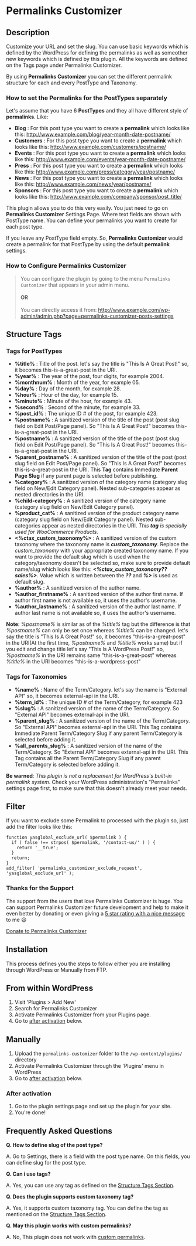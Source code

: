 # Permalinks Customizer

## Description

Customize your URL and set the slug. You can use basic keywords which is defined by the WordPress for defining the permalinks as well as someother new keywords which is defined by this plugin. All the keywords are defined on the Tags page under Permalinks Customizer.

By using **Permalinks Customizer** you can set the different permalink structure for each and every PostType and Taxonomy.

### How to set the Permalinks for the PostTypes separately

Let's assume that you have 6 <strong>PostTypes</strong> and they all have different style of <strong>permalinks</strong>. Like:

* **Blog** : For this post type you want to create a **permalink** which looks like this: http://www.example.com/blog/year-month-date-postname/
* **Customers** : For this post type you want to create a **permalink** which looks like this: http://www.example.com/customers/postname/
* **Events** : For this post type you want to create a **permalink** which looks like this: http://www.example.com/events/year-month-date-postname/
* **Press** : For this post type you want to create a **permalink** which looks like this: http://www.example.com/press/category/year/postname/
* **News** : For this post type you want to create a **permalink** which looks like this: http://www.example.com/news/year/postname/
* **Sponsors** : For this post type you want to create a **permalink** which looks like this: http://www.example.com/company/sponsor/post_title/

This plugin allows you to do this very easily. You just need to go on **Permalinks Customizer** Settings Page. Where text fields are shown with PostType name. You can define your permalinks you want to create for each post type.

If you leave any PostType field empty. So, **Permalinks Customizer** would create a permalink for that PostType by using the default **permalink** settings.

### How to Configure Permalinks Customizer

> You can configure the plugin by going to the menu `Permalinks Customizer` that appears in your admin menu.<br><br>**OR**<br><br> You can directly access it from: http://www.example.com/wp-admin/admin.php?page=permalinks-customizer-posts-settings

## Structure Tags

### Tags for PostTypes

* **%title%** : Title of the post. let's say the title is "This Is A Great Post!" so, it becomes this-is-a-great-post in the URI.
* **%year%** : The year of the post, four digits, for example 2004.
* **%monthnum%** : Month of the year, for example 05.
* **%day%** : Day of the month, for example 28.
* **%hour%** : Hour of the day, for example 15.
* **%minute%** : Minute of the hour, for example 43.
* **%second%** : Second of the minute, for example 33.
* **%post_id%** : The unique ID # of the post, for example 423.
* **%postname%** : A sanitized version of the title of the post (post slug field on Edit Post/Page panel). So "This Is A Great Post!" becomes this-is-a-great-post in the URI.
* **%postname%** : A sanitized version of the title of the post (post slug field on Edit Post/Page panel). So "This Is A Great Post!" becomes this-is-a-great-post in the URI.
* **%parent_postname%** : A sanitized version of the title of the post (post slug field on Edit Post/Page panel). So "This Is A Great Post!" becomes this-is-a-great-post in the URI. This <strong>Tag</strong> contains Immediate <strong>Parent Page Slug</strong> if any parent page is selected before publishing.
* **%category%** : A sanitized version of the category name (category slug field on New/Edit Category panel). Nested sub-categories appear as nested directories in the URI.
* **%child-category%** : A sanitized version of the category name (category slug field on New/Edit Category panel).
* **%product_cat%** : A sanitized version of the product category name (category slug field on New/Edit Category panel). Nested sub-categories appear as nested directories in the URI. <i>This <strong>tag</strong> is specially used for WooCommerce Products.</i>
* **&lt;%ctax_custom_taxonomy%&gt;** : A sanitized version of the custom taxonomy where the taxonomy name is **_custom_taxonomy_**. Replace the _custom_taxonomy_ with your appropriate created taxonomy name.
If you want to provide the default slug which is used when the category/taxonomy doesn\'t be selected so, make sure to provide default name/slug which looks like this: **_&lt;%ctax_custom_taxonomy??sales%&gt;_**. Value which is written between the **_??_** and **_%&gt;_** is used as default slug.
* **%author%** : A sanitized version of the author name.
* **%author_firstname%** : A sanitized version of the author first name. If author first name is not available so, it uses the author\'s username.
* **%author_lastname%** : A sanitized version of the author last name. If author last name is not available so, it uses the author\'s username.


**Note**: *%postname%* is similar as of the *%title%* tag but the difference is that *%postname%* can only be set once whereas *%title%* can be changed. let's say the title is "This Is A Great Post!" so, it becomes "this-is-a-great-post" in the URI(At the first time, *%postname%* and *%title%* works same) but if you edit and change title let's say "This Is A WordPress Post!" so, *%postname%* in the URI remains same "this-is-a-great-post" whereas *%title%* in the URI becomes "this-is-a-wordpress-post"


### Tags for Taxonomies

* **%name%** : Name of the Term/Category. let's say the name is "External API" so, it becomes external-api in the URI.
* **%term_id%** : The unique ID # of the Term/Category, for example 423
* **%slug%** : A sanitized version of the name of the Term/Category. So "External API" becomes external-api in the URI.
* **%parent_slug%** : A sanitized version of the name of the Term/Category. So "External API" becomes external-api in the URI. This Tag contains Immediate Parent Term/Category Slug if any parent Term/Category is selected before adding it.
* **%all_parents_slug%** : A sanitized version of the name of the Term/Category. So "External API" becomes external-api in the URI. This Tag contains all the Parent Term/Category Slug if any parent Term/Category is selected before adding it.

**Be warned**: *This plugin is not a replacement for WordPress's built-in permalink system*. Check your WordPress administration's "Permalinks" settings page first, to make sure that this doesn't already meet your needs.

## Filter

If you want to exclude some Permalink to processed with the plugin so, just add the filter looks like this:
```
function yasglobal_exclude_url( $permalink ) {
  if ( false !== strpos( $permalink, '/contact-us/' ) ) {
    return '__true';
  }
  return;
}
add_filter( 'permalinks_customizer_exclude_request', 'yasglobal_exclude_url' );
```

### Thanks for the Support

The support from the users that love Permalinks Customizer is huge. You can support Permalinks Customizer future development and help to make it even better by donating or even giving a [5 star rating with a nice message](https://wordpress.org/support/plugin/permalinks-customizer/reviews/?rate=5#new-post) to me :smiley:

[Donate to Permalinks Customizer](https://www.paypal.me/yasglobal)

## Installation

This process defines you the steps to follow either you are installing through WordPress or Manually from FTP.

## From within WordPress

1. Visit 'Plugins > Add New'
2. Search for Permalinks Customizer
3. Activate Permalinks Customizer from your Plugins page.
4. Go to [after activation](#after-activation) below.

## Manually

1. Upload the `permalinks-customizer` folder to the `/wp-content/plugins/` directory
2. Activate Permalinks Customizer through the 'Plugins' menu in WordPress
3. Go to [after activation](#after-activation) below.

### After activation

1. Go to the plugin settings page and set up the plugin for your site.
2. You're done!

## Frequently Asked Questions

**Q. How to define slug of the post type?**

A. Go to Settings, there is a field with the post type name. On this fields, you can define slug for the post type.

**Q. Can i use tags?**

A. Yes, you can use any tag as defined on the [Structure Tags Section](#structure-tags).

**Q. Does the plugin supports custom taxonomy tag?**

A. Yes, it supports custom taxonomy tag. You can define the tag as mentioned on the [Structure Tags Section](#structure-tags).

**Q. May this plugin works with custom permalinks?**

A. No, This plugin does not work with [custom permalinks](https://wordpress.org/plugins/custom-permalinks/).
